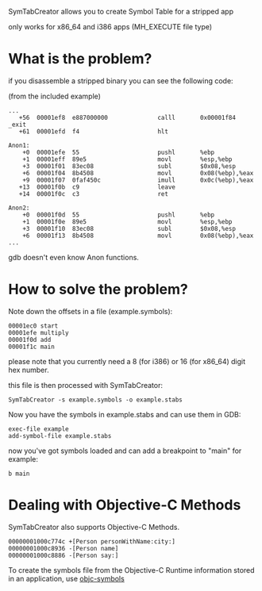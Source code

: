 SymTabCreator allows you to create Symbol Table for a stripped app

only works for x86_64 and i386 apps (MH_EXECUTE file type)

# What is the problem?

if you disassemble a stripped binary you can see the following code:

(from the included example)

	...
	   +56  00001ef8  e887000000              calll       0x00001f84                    _exit
	   +61  00001efd  f4                      hlt

	Anon1:
	    +0  00001efe  55                      pushl       %ebp
	    +1  00001eff  89e5                    movl        %esp,%ebp
	    +3  00001f01  83ec08                  subl        $0x08,%esp
	    +6  00001f04  8b4508                  movl        0x08(%ebp),%eax
	    +9  00001f07  0faf450c                imull       0x0c(%ebp),%eax
	   +13  00001f0b  c9                      leave
	   +14  00001f0c  c3                      ret

	Anon2:
	    +0  00001f0d  55                      pushl       %ebp
	    +1  00001f0e  89e5                    movl        %esp,%ebp
	    +3  00001f10  83ec08                  subl        $0x08,%esp
	    +6  00001f13  8b4508                  movl        0x08(%ebp),%eax
	...

gdb doesn't even know Anon functions.

# How to solve the problem?

Note down the offsets in a file (example.symbols):

	00001ec0 start
	00001efe multiply
	00001f0d add
	00001f1c main

please note that you currently need a 8 (for i386) or 16 (for x86_64) digit hex number.

this file is then processed with SymTabCreator:

	SymTabCreator -s example.symbols -o example.stabs

Now you have the symbols in example.stabs and can use them in GDB:

	exec-file example
	add-symbol-file example.stabs

now you've got symbols loaded and can add a breakpoint to "main" for example:
	
	b main
	
# Dealing with Objective-C Methods

SymTabCreator also supports Objective-C Methods. 

	00000001000c774c +[Person personWithName:city:]
	00000001000c8936 -[Person name]
	00000001000c8886 -[Person say:]

To create the symbols file from the Objective-C Runtime information stored in an application, use [objc-symbols](https://github.com/0xced/class-dump/tree/objc-symbols)
